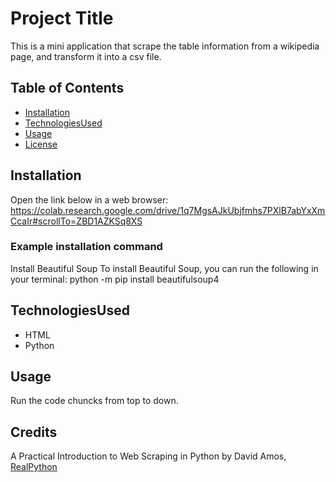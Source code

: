 
# Project Title

This is a mini application that scrape the table information from a wikipedia page, and transform it into a csv file.

## Table of Contents

- [Installation](#installation)
- [TechnologiesUsed](#TechnologiesUsed)
- [Usage](#usage)
- [License](#license)

## Installation
Open the link below in a web browser:
https://colab.research.google.com/drive/1q7MgsAJkUbjfmhs7PXlB7abYxXmCcaIr#scrollTo=ZBD1AZKSq8XS

### Example installation command
Install Beautiful Soup
To install Beautiful Soup, you can run the following in your terminal:
python -m pip install beautifulsoup4


## TechnologiesUsed
- HTML
- Python

## Usage
Run the code chuncks from top to down.

## Credits
A Practical Introduction to Web Scraping in Python by David Amos, [RealPython](https://realpython.com/python-web-scraping-practical-introduction/#use-an-html-parser-for-web-scraping-in-python) 
